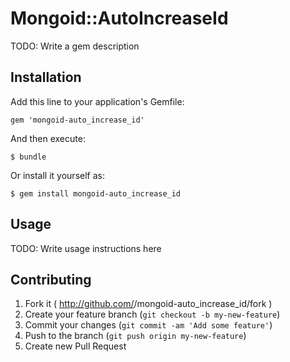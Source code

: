 # Mongoid::AutoIncreaseId

TODO: Write a gem description

## Installation

Add this line to your application's Gemfile:

    gem 'mongoid-auto_increase_id'

And then execute:

    $ bundle

Or install it yourself as:

    $ gem install mongoid-auto_increase_id

## Usage

TODO: Write usage instructions here

## Contributing

1. Fork it ( http://github.com/<my-github-username>/mongoid-auto_increase_id/fork )
2. Create your feature branch (`git checkout -b my-new-feature`)
3. Commit your changes (`git commit -am 'Add some feature'`)
4. Push to the branch (`git push origin my-new-feature`)
5. Create new Pull Request
